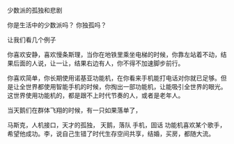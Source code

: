 少数派的孤独和悲剧

你是生活中的少数派吗？
你独孤吗？

让我们看几个例子

你喜欢安静，喜欢慢条斯理，当你在地铁里乘坐电梯的时候，你靠左站着不动，结果后面的人说，让一让，结果右边有人，你不得不加速脚步前行。

你喜欢简单，你长期使用诺基亚功能机，在你看来手机能打电话对你就已足够。但是让全世界都使用智能手机的时候，你掏出一部功能机，让能吸引全世界的眼光。这世界使用功能机的，都是跟不上时代节奏的人，或者是老年人。

当天鹅们在群体飞翔的时候，有一只如果落单了，

马斯克，人机接口，天才的孤独，
天鹅，落队
手机，固话
功能机喜欢某个歌手，希望他成功。李，说自己生错了时代生存空间共享，结婚，买房，都随大流。
<!--stackedit_data:
eyJoaXN0b3J5IjpbMTk5ODI1NTc3MV19
-->